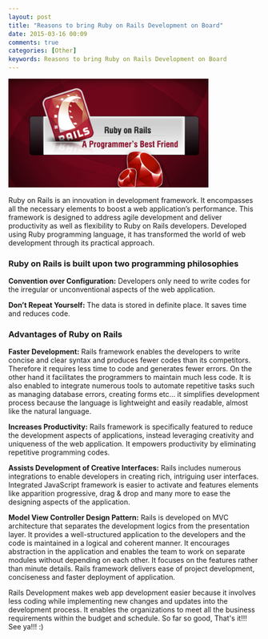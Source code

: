 ```yaml
---
layout: post
title: "Reasons to bring Ruby on Rails Development on Board"
date: 2015-03-16 00:09
comments: true
categories: [Other]
keywords: Reasons to bring Ruby on Rails Development on Board
---
```


<p>
  <img src="/images/ruby_on_rails.png" width="400" alt="Reasons to bring Ruby on Rails Development on Board" />
</p>

<p>
  Ruby on Rails is an innovation in development framework. It encompasses all the necessary elements to boost a web application’s performance. This framework is designed to address agile development and deliver productivity as well as flexibility to Ruby on Rails developers. Developed using Ruby programming language, it has transformed the world of web development through its practical approach.
</p>

<h3>Ruby on Rails is built upon two programming philosophies</h3>

<p>
  <strong>Convention over Configuration:</strong>
  Developers only need to write codes for the irregular or unconventional aspects of the web application.
</p>

<p>
  <strong>Don’t Repeat Yourself:</strong>
  The data is stored in definite place. It saves time and reduces code.
</p>

<h3>Advantages of Ruby on Rails</h3>

<p>
  <strong>Faster Development:</strong>
  Rails framework enables the developers to write concise and clear syntax and produces fewer codes than its competitors. Therefore it requires less time to code and generates fewer errors. On the other hand it facilitates the programmers to maintain much less code. It is also enabled to integrate numerous tools to automate repetitive tasks such as managing database errors, creating forms etc... it simplifies development process because the language is lightweight and easily readable, almost like the natural language.
</p>

<p>
  <strong>Increases Productivity:</strong>
  Rails framework is specifically featured to reduce the development aspects of applications, instead leveraging creativity and uniqueness of the web application. It empowers productivity by eliminating repetitive programming codes.
</p>

<p>
  <strong>Assists Development of Creative Interfaces:</strong>
  Rails includes numerous integrations to enable developers in creating rich, intriguing user interfaces. Integrated JavaScript framework is easier to activate and features elements like apparition progressive, drag & drop and many more to ease the designing aspects of the application.
</p>

<p>
  <strong>Model View Controller Design Pattern:</strong>
   Rails is developed on MVC architecture that separates the development logics from the presentation layer. It provides a well-structured application to the developers and the code is maintained in a logical and coherent manner.  It encourages abstraction in the application and enables the team to work on separate modules without depending on each other. It focuses on the features rather than minute details. Rails framework delivers ease of project development, conciseness and faster deployment of application.
</p>

<p>
  Rails Development makes web app development easier because it involves less coding while implementing new changes and updates into the development process. It enables the organizations to meet all the business requirements within the budget and schedule. So far so good, That's it!!! See ya!!! :)
</p>